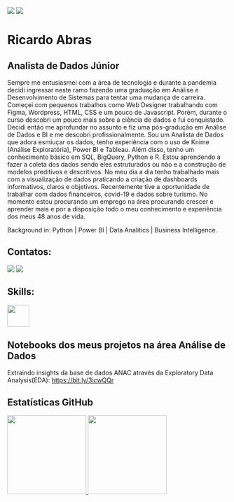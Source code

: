 <a href="https://www.linkedin.com/in/ricardo-abras-a46055b7/" target="_blank"><img src="https://img.shields.io/badge/Autor-Ricardo%20Abras-blueviolet" target="_blank"></a>
<a href="https://github.com/Rickkyz/" target="_blank"><img src="https://img.shields.io/badge/Forma%C3%A7%C3%A3o-Analista%20de%20Dados-blue" target="_blank"></a>

# Ricardo Abras
## Analista de Dados Júnior

Sempre me entusiasmei com a área de tecnologia e durante a pandemia decidi ingressar neste ramo fazendo uma graduação em Análise e Desenvolvimento de Sistemas para tentar uma mudança de carreira. Começei com pequenos trabalhos como Web Designer trabalhando com Figma, Wordpress, HTML, CSS e um pouco de Javascript. Porém, durante o curso descobri um pouco mais sobre a ciência de dados e fui conquistado. Decidi então me aprofundar no assunto e fiz uma pós-gradução em Análise de Dados e BI e me descobri profissionalmente.  Sou um Analista de Dados que adora esmiuçar os dados, tenho experiência com o uso de Knime (Análise Exploratória), Power BI e Tableau. Além disso, tenho um conhecimento básico em SQL, BigQuery, Python e R. Estou aprendendo a fazer a coleta dos dados sendo eles estruturados ou não e a construção de modelos preditivos e descritivos. No meu dia a dia tenho trabalhado mais com a visualização de dados praticando a criação de dashboards informativos, claros e objetivos. Recentemente tive a oportunidade de trabalhar com dados financeiros, covid-19 e dados sobre turismo. No momento estou procurando um emprego na área procurando crescer e aprender mais e por a disposição todo o meu conhecimento e experiência dos meus 48 anos de vida.

Background in: Python | Power BI | Data Analitics | Business Intelligence.

## Contatos:

<a href="https://www.linkedin.com/in/ricardo-abras-a46055b7/" target="_blank"><img src="https://img.shields.io/badge/-LinkedIn-%230077B5?style=for-the-badge&logo=linkedin&logoColor=white" target="_blank"></a>
<a href = "mailto:rickks@gmail.com"><img src="https://img.shields.io/badge/Gmail-D14836?style=for-the-badge&logo=gmail&logoColor=white" target="_blank"></a>

## Skills:
<img src="https://cdn.jsdelivr.net/gh/devicons/devicon/icons/python/python-original.svg" width="50px" height="50px" />

## Notebooks dos meus projetos na área Análise de Dados

Extraindo insights da base de dados ANAC através da Exploratory Data Analysis(EDA): https://bit.ly/3icwQQr

## Estatísticas GitHub
<div>
<a href="https://github.com/Rickkyz">
<img height="180em" src="https://github-readme-stats.vercel.app/api/top-langs/?username=Rickkyz&layout=compact&langs_count=7&theme=dracula"/>
<img height="180em" src="https://github-readme-stats.vercel.app/api?username=Rickkyz&show_icons=true&theme=dracula&include_all_commits=true&count_private=true"/>
</div>
